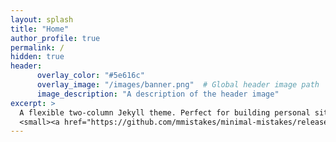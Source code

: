 ```yaml
---
layout: splash
title: "Home"
author_profile: true
permalink: /
hidden: true
header:
      overlay_color: "#5e616c"
      overlay_image: "/images/banner.png"  # Global header image path
      image_description: "A description of the header image"
excerpt: >
  A flexible two-column Jekyll theme. Perfect for building personal sites, blogs, and portfolios.<br />
  <small><a href="https://github.com/mmistakes/minimal-mistakes/releases/tag/4.26.2">Latest release v4.26.2</a></small>
---
```

